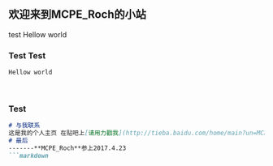 ## 欢迎来到MCPE_Roch的小站
test
Hellow world

### Test Test
```markdown
Hellow world

```
 
### Test
```markdown
# 与我联系
这是我的个人主页 在贴吧上[请用力戳我](http://tieba.baidu.com/home/main?un=MCPE_Roch&fr=index&red_tag=n1927183257)
# 最后
-------**MCPE_Roch**参上2017.4.23
```markdown
